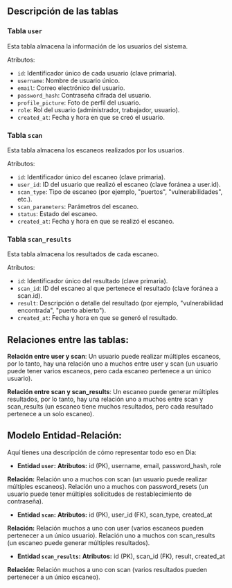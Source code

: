 ## Descripción de las tablas
### Tabla `user`
Esta tabla almacena la información de los usuarios del sistema.

Atributos:
- `id`: Identificador único de cada usuario (clave primaria).
- `username`: Nombre de usuario único.
- `email`: Correo electrónico del usuario.
- `password_hash`: Contraseña cifrada del usuario.
- `profile_picture`: Foto de perfil del usuario.
- `role`: Rol del usuario (administrador, trabajador, usuario).
- `created_at`: Fecha y hora en que se creó el usuario.

### Tabla `scan`
Esta tabla almacena los escaneos realizados por los usuarios.

Atributos:
- `id`: Identificador único del escaneo (clave primaria).
- `user_id`: ID del usuario que realizó el escaneo (clave foránea a user.id).
- `scan_type`: Tipo de escaneo (por ejemplo, "puertos", "vulnerabilidades", etc.).
- `scan_parameters`: Parámetros del escaneo.
- `status`: Estado del escaneo.
- `created_at`: Fecha y hora en que se realizó el escaneo.


### Tabla `scan_results`
Esta tabla almacena los resultados de cada escaneo.

Atributos:
- `id`: Identificador único del resultado (clave primaria).
- `scan_id`: ID del escaneo al que pertenece el resultado (clave foránea a scan.id).
- `result`: Descripción o detalle del resultado (por ejemplo, "vulnerabilidad encontrada", "puerto abierto").
- `created_at`: Fecha y hora en que se generó el resultado.


## Relaciones entre las tablas:
**Relación entre user y scan**: Un usuario puede realizar múltiples escaneos, por lo tanto, hay una relación uno a muchos entre user y scan (un usuario puede tener varios escaneos, pero cada escaneo pertenece a un único usuario).

**Relación entre scan y scan_results**: Un escaneo puede generar múltiples resultados, por lo tanto, hay una relación uno a muchos entre scan y scan_results (un escaneo tiene muchos resultados, pero cada resultado pertenece a un solo escaneo).

## Modelo Entidad-Relación:
Aquí tienes una descripción de cómo representar todo eso en Dia:

- **Entidad `user`:**
**Atributos:** id (PK), username, email, password_hash, role

**Relación:**
Relación uno a muchos con scan (un usuario puede realizar múltiples escaneos).
Relación uno a muchos con password_resets (un usuario puede tener múltiples solicitudes de restablecimiento de contraseña).

- **Entidad `scan`:**
**Atributos:** id (PK), user_id (FK), scan_type, created_at

**Relación:**
Relación muchos a uno con user (varios escaneos pueden pertenecer a un único usuario).
Relación uno a muchos con scan_results (un escaneo puede generar múltiples resultados).

- **Entidad `scan_results`:**
**Atributos:** id (PK), scan_id (FK), result, created_at

**Relación:**
Relación muchos a uno con scan (varios resultados pueden pertenecer a un único escaneo).

